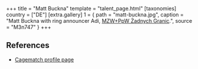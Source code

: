+++
title = "Matt Buckna"
template = "talent_page.html"
[taxonomies]
country = ["DE"]
[extra.gallery]
1 = { path = "matt-buckna.jpg", caption = "Matt Buckna with ring announcer Adi, [MZW+PpW Żadnych Granic](@/e/ppw/2023-09-23-ppw_mzw-zadnych-granic.md).", source = "M3n747" }
+++

## References

* [Cagematch profile page](https://www.cagematch.net/?id=2&nr=22061)
